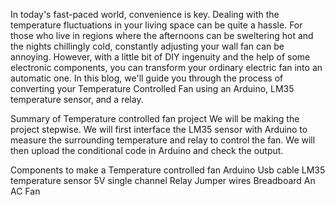 In today's fast-paced world, convenience is key. Dealing with the temperature fluctuations in your living space can be quite a hassle. For those who live in regions where the afternoons can be sweltering hot and the nights chillingly cold, constantly adjusting your wall fan can be annoying. However, with a little bit of DIY ingenuity and the help of some electronic components, you can transform your ordinary electric fan into an automatic one. In this blog, we'll guide you through the process of converting your Temperature Controlled Fan using an Arduino, LM35 temperature sensor, and a relay.

Summary of Temperature controlled fan project
We will be making the project stepwise. We will first interface the LM35 sensor with Arduino to measure the surrounding temperature and relay to control the fan. We will then upload the conditional code in Arduino and check the output.



Components to make a Temperature controlled fan
Arduino 
Usb cable
LM35 temperature sensor
5V single channel Relay
Jumper wires
Breadboard
An AC Fan
